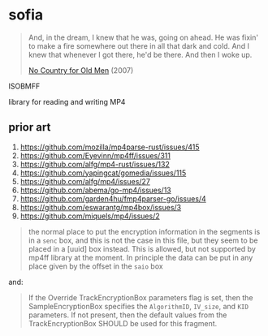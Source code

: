 # sofia

> And, in the dream, I knew that he was, going on ahead. He was fixin' to make
> a fire somewhere out there in all that dark and cold. And I knew that
> whenever I got there, he'd be there. And then I woke up.
>
> [No Country for Old Men](//youtube.com/watch?v=GH4IhjtaAUQ) (2007)

ISOBMFF

library for reading and writing MP4

## prior art

1. https://github.com/mozilla/mp4parse-rust/issues/415
2. https://github.com/Eyevinn/mp4ff/issues/311
3. https://github.com/alfg/mp4-rust/issues/132
4. https://github.com/yapingcat/gomedia/issues/115
5. https://github.com/alfg/mp4/issues/27
6. https://github.com/abema/go-mp4/issues/13
7. https://github.com/garden4hu/fmp4parser-go/issues/4
8. https://github.com/eswarantg/mp4box/issues/3
9. https://github.com/miquels/mp4/issues/2

> the normal place to put the encryption information in the segments is in a
> `senc` box, and this is not the case in this file, but they seem to be placed
> in a [uuid] box instead. This is allowed, but not supported by mp4ff library
> at the moment. In principle the data can be put in any place given by the
> offset in the `saio` box

and:

> If the Override TrackEncryptionBox parameters flag is set, then the
> SampleEncryptionBox specifies the `AlgorithmID`, `IV_size`, and `KID`
> parameters. If not present, then the default values from the
> TrackEncryptionBox SHOULD be used for this fragment.
